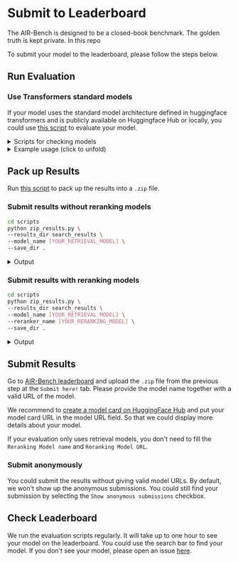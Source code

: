 # Submit to Leaderboard

The AIR-Bench is designed to be a closed-book benchmark. The golden truth is kept private. In this repo 

To submit your model to the leaderboard, please follow the steps below.

## Run Evaluation

### Use Transformers standard models
If your model uses the standard model architecture defined in huggingface transformers and is publicly available on Huggingface Hub or locally, you could use 
 [this script](https://github.com/AIR-Bench/AIR-Bench/tree/main/scripts/README.md#run_air_benchmarkpy) to evaluate your model.

<details>
<summary> Scripts for checking models </summary>>

A simple way to check is to run the following codes and make sure you don't see any warnings.

```python
from transformers import AutoModel, AutoTokenizer

model_name_or_path = "BAAI/bge-small-en-v1.5"
model = AutoModel.from_pretrained(model_name_or_path)
tokenizer = AutoTokenizer.from_pretrained(model_name_or_path)
```
</details>

<details>
  <summary> Example usage (click to unfold) </summary>

```bash
# Run a selected evaluation. Running all tasks will take about hours on a GPU machines.
python run_air_benchmark.py \
--output_dir ./search_results \
--encoder BAAI/bge-small-en-v1.5 \
--reranker BAAI/bge-reranker-base \
--task_types long-doc \  # remove this line to run on all tasks
--domains book \  # remove this line to run on all domains
--languages en \  # remove this line to run on all languages
--search_top_k 1000 \
--rerank_top_k 100 \
--max_query_length 512 \
--max_passage_length 512 \
--batch_size 512 \
--pooling_method cls \
--normalize_embeddings True \
--use_fp16 True \  # set to False for running on CPUs
--add_instruction False \
--overwrite False
```

</details>

## Pack up Results
Run [this script](https://github.com/AIR-Bench/AIR-Bench/tree/main/scripts/README.md#zip_resultspy) to pack up the results into a `.zip` file.

### Submit results without reranking models

```bash
cd scripts
python zip_results.py \
--results_dir search_results \
--model_name [YOUR_RETRIEVAL_MODEL] \
--save_dir .
```

<details> 
<summary> Output </summary>

```shell
=========================================
Zipping search results...
Zip search results in search_results/all-MiniLM-L6-v2/NoReranker to ./all-MiniLM-L6-v2_NoReranker.zip.

=========================================
Success! Now you can upload the zipped search results to https://huggingface.co/spaces/AIR-Bench/leaderboard !
```

</details>

### Submit results with reranking models

```bash
cd scripts
python zip_results.py \
--results_dir search_results \
--model_name [YOUR_RETRIEVAL_MODEL] \
--reranker_name [YOUR_RERANKING_MODEL] \
--save_dir .
```

<details> 
<summary> Output </summary>

```shell
=========================================
Zipping search results...
Zip search results in search_results/jina-embeddings-v2-small-en/jina-reranker-v1-tiny-en to ./jina-embeddings-v2-small-en_jina-reranker-v1-tiny-en.zip.

=========================================
Success! Now you can upload the zipped search results to https://huggingface.co/spaces/AIR-Bench/leaderboard !
```

</details>

## Submit Results
Go to [AIR-Bench leaderboard](https://huggingface.co/spaces/AIR-Bench/leaderboard) and upload the `.zip` file from the previous step at the `Submit here!` tab. Please provide the model name together with a valid URL of the model. 

We recommend to [create a model card on HuggingFace Hub](https://huggingface.co/new) and put your model card URL in the model URL field. So that we could display more details about your model. 

If your evaluation only uses retrieval models, you don't need to fill the `Reranking Model name` and `Reranking Model URL`.

### Submit anonymously
You could submit the results without giving valid model URLs. By default, we won't show up the anonymous submissions. You could still find your submission by selecting the `Show anonymous submissions` checkbox.


## Check Leaderboard
We run the evaluation scripts regularly. It will take up to one hour to see your model on the leaderboard. You could use the search bar to find your model. If you don't see your model, please open an issue [here](https://github.com/AIR-Bench/AIR-Bench/issues/new). 
